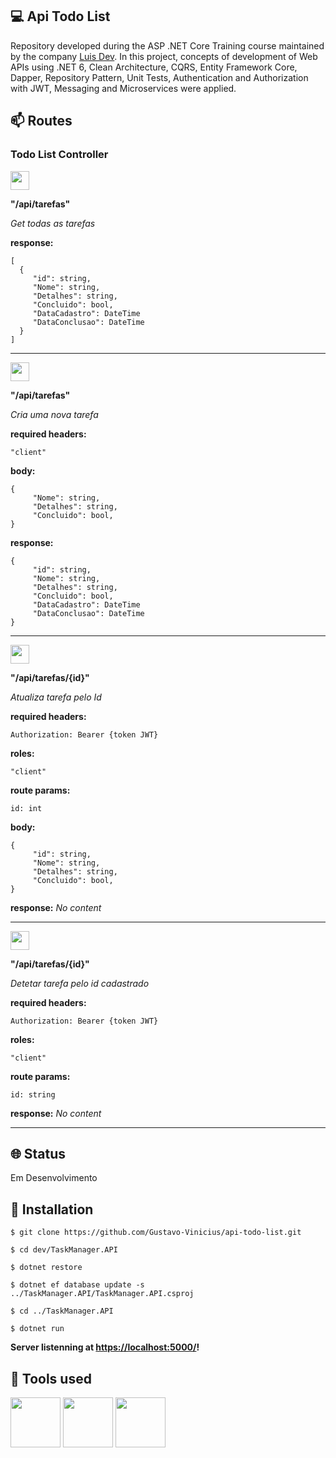 ## 💻 Api Todo List

Repository developed during the ASP .NET Core Training course maintained by the company [Luis Dev](https://www.linkedin.com/in/luisdeol/). In this project, concepts of development of Web APIs using .NET 6, Clean Architecture, CQRS, Entity Framework Core, Dapper, Repository Pattern, Unit Tests, Authentication and Authorization with JWT, Messaging and Microservices were applied.

## 📫  Routes

### Todo List Controller

<img src="https://img.shields.io/badge/-GET-%2361AFFE" height="30" />

**"/api/tarefas"**

_Get todas as tarefas_

**response:**
```
[
  {
     "id": string,
     "Nome": string,
     "Detalhes": string,
     "Concluido": bool,
     "DataCadastro": DateTime
     "DataConclusao": DateTime
  }
]
```

<hr>


<img src="https://img.shields.io/badge/-POST-%2349CC90" height="30" />

**"/api/tarefas"**

_Cria uma nova tarefa_

**required headers:**

`"client"`

**body:**
```
{
     "Nome": string,
     "Detalhes": string,
     "Concluido": bool,
}
```

**response:**
```
{
     "id": string,
     "Nome": string,
     "Detalhes": string,
     "Concluido": bool,
     "DataCadastro": DateTime
     "DataConclusao": DateTime
}
```

<hr>

<img src="https://img.shields.io/badge/-PUT-%23FCA130" height="30" />

**"/api/tarefas/{id}"**

_Atualiza tarefa pelo Id_

**required headers:**

`Authorization: Bearer {token JWT}`

**roles:**

`"client"`

**route params:**

`id: int`

**body:**
```
{
     "id": string,
     "Nome": string,
     "Detalhes": string,
     "Concluido": bool,
}
```

**response:**
_No content_

<hr>

<img src="https://img.shields.io/badge/-DELETE-%23F93E3E" height="30" />

**"/api/tarefas/{id}"**

_Detetar tarefa pelo id cadastrado_

**required headers:**

`Authorization: Bearer {token JWT}`

**roles:**

`"client"`

**route params:**

`id: string`

**response:**
_No content_

<hr>

## 🌐 Status
<p>Em Desenvolvimento</p>

## 🔧 Installation
`$ git clone https://github.com/Gustavo-Vinicius/api-todo-list.git`

`$ cd dev/TaskManager.API`

`$ dotnet restore`

`$ dotnet ef database update -s ../TaskManager.API/TaskManager.API.csproj`

`$ cd ../TaskManager.API`

`$ dotnet run`

**Server listenning at  [https://localhost:5000/](https://localhost:5000/)!**

## 🔨 Tools used

<div>
<img src="https://cdn.jsdelivr.net/gh/devicons/devicon/icons/csharp/csharp-original.svg" width="80" /> 
<img src="https://cdn.jsdelivr.net/gh/devicons/devicon/icons/dotnetcore/dotnetcore-original.svg" width="80" />
<img src="https://cdn.jsdelivr.net/gh/devicons/devicon/icons/mongodb/mongodb-original-wordmark.svg" width="80" />

</div>
